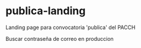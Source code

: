 # publica-landing
Landing page para convocatoria 'publica' del PACCH

Buscar contraseña de correo en produccion

